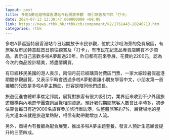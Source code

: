 ```yaml
---
layout: post
title: 多啦A夢巡迴特展香港站今起開放參觀　吸引旅客及市民「打卡」
date: 2024-07-13 13:30:47.000000000 +08:00
link: https://news.rthk.hk/rthk/ch/component/k2/1761443-20240713.htm
categories: rthk
---
```


多啦A夢巡迴特展香港站今日起開放予市民參觀，位於尖沙咀海旁的免費展區，有旅客及市民特意趁首日前往觀賞及「打卡」，有市民在紀念品專賣店購買不少商品，表示自己喜歡多啦A夢超過20年，昨日都有前來參展，花費約2200元，認為今次的商品設計精美，將盡情購買。

有已經移民美國的港人表示，兩個月前已經購買付費區門票，一家大細趁暑假返港期間參觀展覽，又表示平時會透過多啦A夢動畫讓小朋友學習中文，小朋友第一首接觸的兒歌是多啦A夢主題曲，形容是陪同他們成長。

旅遊促進會總幹事崔定邦說，展覽對旅客有很大吸引力，業界近來收到不少外國旅遊機構與內地遊學團查詢展覽相關資訊，預計暑假期間旅客人數會比平時多，初步估算會每日有近9000名旅客參加旅行團訪港，佔整體旅客約7%，展覽場地的星光大道本來就是旅遊業熱點，相信有助帶動增加人流。

另外，商場內有餐廳為配合展覽，推出多啦A夢主題套餐，發言人預計生意額會提升約三至四成。
